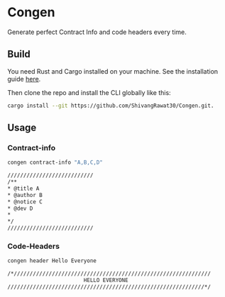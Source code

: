 # Congen

Generate perfect Contract Info and code headers every time.

## Build

You need Rust and Cargo installed on your machine. See the installation guide
[here](https://doc.rust-lang.org/cargo/getting-started/installation.html).

Then clone the repo and install the CLI globally like this:

```sh
cargo install --git https://github.com/ShivangRawat30/Congen.git.
```

## Usage

### Contract-info
```sh
congen contract-info "A,B,C,D"
```

```sh
///////////////////////////
/**
* @title A
* @author B
* @notice C
* @dev D
*
*/
///////////////////////////
```

### Code-Headers
```sh
congen header Hello Everyone
```

```sh
/*//////////////////////////////////////////////////////////////
                        HELLO EVERYONE
//////////////////////////////////////////////////////////////*/
```

